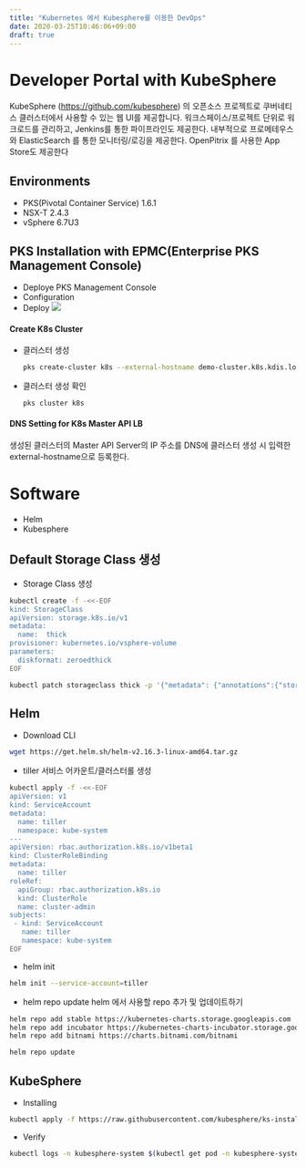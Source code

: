 ```yaml
---
title: "Kubernetes 에서 Kubesphere를 이용한 DevOps"
date: 2020-03-25T10:46:06+09:00
draft: true
---
```


# Developer Portal with KubeSphere

KubeSphere (https://github.com/kubesphere) 의 오픈소스 프로젝트로 쿠버네티스 클러스터에서  사용할 수 있는 웹 UI를 제공합니다. 워크스페이스/프로젝트 단위로 워크로드를 관리하고, Jenkins를 통한 파이프라인도 제공한다. 내부적으로 프로메테우스와 ElasticSearch 를 통한 모니터링/로깅을 제공한다.
OpenPitrix 를 사용한 App Store도 제공한다

## Environments
  - PKS(Pivotal Container Service) 1.6.1
  - NSX-T 2.4.3
  - vSphere 6.7U3

## PKS Installation with EPMC(Enterprise PKS Management Console)
  - Deploye PKS Management Console 
  - Configuration
  - Deploy
  ![](/img/kubesphere/epmc-configuration.png)

#### Create K8s Cluster

- 클러스터 생성
  ```bash
  pks create-cluster k8s --external-hostname demo-cluster.k8s.kdis.local -p medium -n 5
  ```
- 클러스터 생성 확인
  ```bash
  pks cluster k8s
  ```

#### DNS Setting for K8s Master API LB
생성된 클러스터의 Master API Server의 IP 주소를 DNS에 클러스터 생성 시 입력한 external-hostname으로 등록한다.

# Software
- Helm
- Kubesphere

## Default Storage Class 생성
- Storage Class 생성
```bash
kubectl create -f -<<-EOF
kind: StorageClass
apiVersion: storage.k8s.io/v1
metadata:
  name:  thick
provisioner: kubernetes.io/vsphere-volume
parameters:
  diskformat: zeroedthick
EOF

kubectl patch storageclass thick -p '{"metadata": {"annotations":{"storageclass.kubernetes.io/is-default-class":"true"}}}'
```

## Helm
- Download CLI
```bash
wget https://get.helm.sh/helm-v2.16.3-linux-amd64.tar.gz
```

- tiller 서비스 어카운트/클러스터롤 생성
```bash
kubectl apply -f -<<-EOF
apiVersion: v1
kind: ServiceAccount
metadata:
  name: tiller
  namespace: kube-system
---
apiVersion: rbac.authorization.k8s.io/v1beta1
kind: ClusterRoleBinding
metadata:
  name: tiller
roleRef:
  apiGroup: rbac.authorization.k8s.io
  kind: ClusterRole
  name: cluster-admin
subjects:
 - kind: ServiceAccount
   name: tiller
   namespace: kube-system
EOF
```

- helm init
```bash
helm init --service-account=tiller
```
- helm repo update
helm 에서 사용할 repo 추가 및 업데이트하기
```bash
helm repo add stable https://kubernetes-charts.storage.googleapis.com
helm repo add incubator https://kubernetes-charts-incubator.storage.googleapis.com/
helm repo add bitnami https://charts.bitnami.com/bitnami

helm repo update
```

## KubeSphere

- Installing
```bash
kubectl apply -f https://raw.githubusercontent.com/kubesphere/ks-installer/master/kubesphere-complete-setup.yaml
```

- Verify 
```bash
kubectl logs -n kubesphere-system $(kubectl get pod -n kubesphere-system -l app=ks-install -o jsonpath='{.items[0].metadata.name}') -f
```

